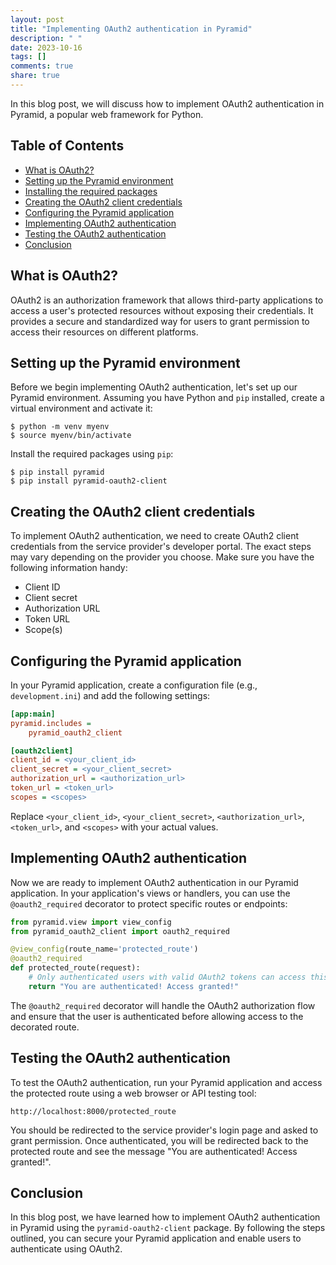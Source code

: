 ```yaml
---
layout: post
title: "Implementing OAuth2 authentication in Pyramid"
description: " "
date: 2023-10-16
tags: []
comments: true
share: true
---
```


In this blog post, we will discuss how to implement OAuth2 authentication in Pyramid, a popular web framework for Python.

## Table of Contents
- [What is OAuth2?](#what-is-oauth2)
- [Setting up the Pyramid environment](#setting-up-the-pyramid-environment)
- [Installing the required packages](#installing-the-required-packages)
- [Creating the OAuth2 client credentials](#creating-the-oauth2-client-credentials)
- [Configuring the Pyramid application](#configuring-the-pyramid-application)
- [Implementing OAuth2 authentication](#implementing-oauth2-authentication)
- [Testing the OAuth2 authentication](#testing-the-oauth2-authentication)
- [Conclusion](#conclusion)

## What is OAuth2?
OAuth2 is an authorization framework that allows third-party applications to access a user's protected resources without exposing their credentials. It provides a secure and standardized way for users to grant permission to access their resources on different platforms.

## Setting up the Pyramid environment
Before we begin implementing OAuth2 authentication, let's set up our Pyramid environment. Assuming you have Python and `pip` installed, create a virtual environment and activate it:

```
$ python -m venv myenv
$ source myenv/bin/activate
```

Install the required packages using `pip`:

```
$ pip install pyramid
$ pip install pyramid-oauth2-client
```

## Creating the OAuth2 client credentials
To implement OAuth2 authentication, we need to create OAuth2 client credentials from the service provider's developer portal. The exact steps may vary depending on the provider you choose. Make sure you have the following information handy:
- Client ID
- Client secret
- Authorization URL
- Token URL
- Scope(s)

## Configuring the Pyramid application
In your Pyramid application, create a configuration file (e.g., `development.ini`) and add the following settings:

```ini
[app:main]
pyramid.includes =
    pyramid_oauth2_client

[oauth2client]
client_id = <your_client_id>
client_secret = <your_client_secret>
authorization_url = <authorization_url>
token_url = <token_url>
scopes = <scopes>
```

Replace `<your_client_id>`, `<your_client_secret>`, `<authorization_url>`, `<token_url>`, and `<scopes>` with your actual values.

## Implementing OAuth2 authentication
Now we are ready to implement OAuth2 authentication in our Pyramid application. In your application's views or handlers, you can use the `@oauth2_required` decorator to protect specific routes or endpoints:

```python
from pyramid.view import view_config
from pyramid_oauth2_client import oauth2_required

@view_config(route_name='protected_route')
@oauth2_required
def protected_route(request):
    # Only authenticated users with valid OAuth2 tokens can access this route
    return "You are authenticated! Access granted!"
```

The `@oauth2_required` decorator will handle the OAuth2 authorization flow and ensure that the user is authenticated before allowing access to the decorated route.

## Testing the OAuth2 authentication
To test the OAuth2 authentication, run your Pyramid application and access the protected route using a web browser or API testing tool:

```
http://localhost:8000/protected_route
```

You should be redirected to the service provider's login page and asked to grant permission. Once authenticated, you will be redirected back to the protected route and see the message "You are authenticated! Access granted!".

## Conclusion
In this blog post, we have learned how to implement OAuth2 authentication in Pyramid using the `pyramid-oauth2-client` package. By following the steps outlined, you can secure your Pyramid application and enable users to authenticate using OAuth2.